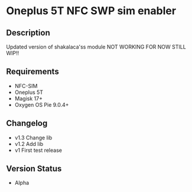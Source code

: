 # Oneplus 5T NFC SWP sim enabler
## Description
Updated version of shakalaca'ss module
NOT WORKING FOR NOW STILL WIP!!  
## Requirements
* NFC-SIM
* Oneplus 5T
* Magisk 17+
* Oxygen OS Pie 9.0.4+
## Changelog
- v1.3 Change lib
- v1.2 Add lib
- v1 First test release
## Version Status
* Alpha
